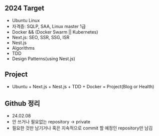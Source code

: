 
## 2024 Target
- Ubuntu Linux
- 자격증: SQLP, SAA, Linux master 1급
- Docker && (Docker Swarm || Kubernetes)
- Next.js: SEO, SSR, SSG, ISR
- Nest.js
- Algorithms
- TDD
- Design Patterns(using Nest.js)

## Project
- Ubuntu + Next.js + Nest.js + TDD + Docker = Project(Blog or Health)

## Github 정리
- 24.02.08
- 안 쓰거나 필요없는 repository -> private
- 필요한 것만 남기거나 혹은 지속적으로 commit 할 예정인 repository만 남김
